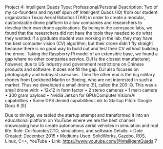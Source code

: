 
Project 4: Intelligent Quads
Type:
Professional/Personal
Description:
Two of my co-founders and myself spun off Intelligent Quads (IQ) from our student organization Texas Aerial Robotics (TAR) in order to create a modular, customizable drone platform to allow companies and researchers to develop their own drone applications.
By being in the aerospace labs, we found that the researchers did not have the tools they needed to do what they wanted. If a graduate student was working in the lab, they may have the best computer vision (CV) algorithm, but their drone didn’t fly straight because there is no good way to build out and test their CV without building the drone. Taking the Raspberry Pi model of an extensible base, we found a gap where no other companies service. DJI is the closest manufacturer; however, due to US industry and government restrictions on Chinese products and software, it does not fill the gap. DJI also focuses on photography and hobbyist usecases. Then the other end is the big military drones from Lockheed Martin or Boeing, who are not interested in such a market.
Thus we developed a small drone [5], called the 200 IQ.
 This was a small drone with: • 12x12 in form factor
• 2 stereo cameras
• 1 main camera
• 300 gram payload
• Nvidia Jetson for GPU/Computer Vision/AI capabilities • Some GPS denied capabilities
Link to Startup Pitch: Google Docs
6
[5]

Due to timings, we tabled the startup attempt and transformed it into an educational platform on YouTube where we are the best channel showcasing how to create autonomous aerial vehicles in simulation and real life.
Role:
Co-founder/CTO, simulations, and software
Details:
• Date Created: December 2015
• Mediums Used: SolidWorks, Gazebo, ROS, Linux, C++, YouTube • Link: https://www.youtube.com/@IntelligentQuads
7
